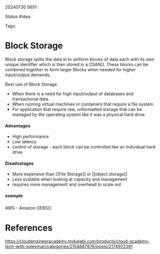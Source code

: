 20240730 0651

Status #idea

Tags:

# Block Storage

Block storage splits the data in to uniform blocks of data each with its own unique identifier which is then stored in a [[SAN]]. These blocks can be combined together to form larger Blocks when needed for higher input/output demands.

Best use of Block Storage 
- When there is a need for high input/output of databases and transactional data.
- When running virtual machines or containers that require a file system
- For application that require raw, unformatted storage that can be managed by the operating system like it was a physical hard drive.

#### Advantages
-  High performance
- Low latency
- control of storage - each block can be controlled like an individual hard drive

#### Disadvatages
-  More expensive than [[File Storage]] or [[object storage]]
- Less scalable when looking at capacity and management
- requires more management and overhead to scale out

##### example
AWS - Amazon [[EBS]]

# References

https://cloudengineeracademy.mykajabi.com/products/cloud-academy-tech-with-soleyman/categories/2154687876/posts/2174972391